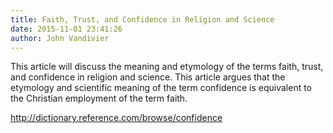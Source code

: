 ```yaml
---
title: Faith, Trust, and Confidence in Religion and Science
date: 2015-11-01 23:41:26
author: John Vandivier
---
```




This article will discuss the meaning and etymology of the terms faith, trust, and confidence in religion and science. This article argues that the etymology and scientific meaning of the term confidence is equivalent to the Christian employment of the term faith.

http://dictionary.reference.com/browse/confidence

&nbsp;